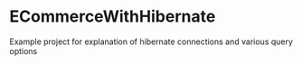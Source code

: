 # ECommerceWithHibernate

Example project for explanation of hibernate connections and various query options
